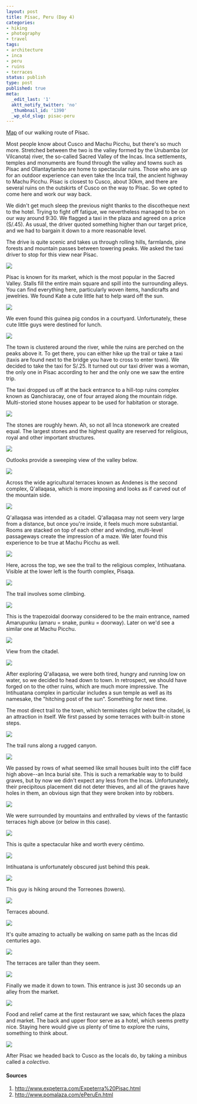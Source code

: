 ```yaml
---
layout: post
title: Písac, Peru (Day 4)
categories:
- hiking
- photography
- travel
tags:
- architecture
- inca
- peru
- ruins
- terraces
status: publish
type: post
published: true
meta:
  _edit_last: '1'
  aktt_notify_twitter: 'no'
  _thumbnail_id: '1390'
  _wp_old_slug: pisac-peru
---
```

<a href="https://maps.google.com/maps/ms?msid=214490968088440958659.0004c5275f92d3e0e1cb8&msa=0&ll=-13.41329,-71.844814&spn=0.020267,0.020471" target="_blank">Map</a> of our walking route of Písac.

Most people know about Cusco and Machu Picchu, but there's so much more.  Stretched between the two is the valley formed by the Urubamba (or Vilcanota) river, the so-called Sacred Valley of the Incas.  Inca settlements, temples and monuments are found through the valley and towns such as Písac and Ollantaytambo are home to spectacular ruins.  Those who are up for an outdoor experience can even take the Inca trail, the ancient highway to Machu Picchu.  Písac is closest to Cusco, about 30km, and there are several ruins on the outskirts of Cusco on the way to Písac.  So we opted to come here and work our way back.

We didn't get much sleep the previous night thanks to the discotheque next to the hotel. Trying to fight off fatigue, we nevertheless managed to be on our way around 9:30.  We flagged a taxi in the plaza and agreed on a price (S/.45).  As usual, the driver quoted something higher than our target price, and we had to bargain it down to a more reasonable level.

The drive is quite scenic and takes us through rolling hills, farmlands, pine forests and mountain passes between towering peaks.  We asked the taxi driver to stop for this view near Písac.

<img src='https://dl.dropboxusercontent.com/u/52804626/peru-pisac/dsc_1674.jpg' />

Písac is known for its market, which is the most popular in the Sacred Valley.  Stalls fill the entire main square and spill into the surrounding alleys.  You can find everything here, particularly woven items, handicrafts and jewelries.  We found Kate a cute little hat to help ward off the sun.

<img src='https://dl.dropboxusercontent.com/u/52804626/peru-pisac/dsc_1693.jpg' />

We even found this guinea pig condos in a courtyard. Unfortunately, these cute little guys were destined for lunch.

<img src='https://dl.dropboxusercontent.com/u/52804626/peru-pisac/dsc_1711.jpg' />

The town is clustered around the river, while the ruins are perched on the peaks above it.  To get there, you can either hike up the trail or take a taxi (taxis are found next to the bridge you have to cross to enter town).  We decided to take the taxi for S/.25.  It turned out our taxi driver was a woman, the only one in Písac according to her and the only one we saw the entire trip.

The taxi dropped us off at the back entrance to a hill-top ruins complex known as Qanchisracay, one of four arrayed along the mountain ridge.  Multi-storied stone houses appear to be used for habitation or storage.

<img src='https://dl.dropboxusercontent.com/u/52804626/peru-pisac/dsc_1755.jpg' />

The stones are roughly hewn. Ah, so not all Inca stonework are created equal. The largest stones and the highest quality are reserved for religious, royal and other important structures.

<img src='https://dl.dropboxusercontent.com/u/52804626/peru-pisac/dsc_1772.jpg' />

Outlooks provide a sweeping view of the valley below.

<img src='https://dl.dropboxusercontent.com/u/52804626/peru-pisac/dsc_1749.jpg' />

Across the wide agricultural terraces known as Andenes is the second complex, Q'allaqasa, which is more imposing and looks as if carved out of the mountain side.

<img src='https://dl.dropboxusercontent.com/u/52804626/peru-pisac/dsc_1759.jpg' />

Q'allaqasa was intended as a citadel.  Q'allaqasa may not seem very large from a distance, but once you're inside, it feels much more substantial.  Rooms are stacked on top of each other and winding, multi-level passageways create the impression of a maze. We later found this experience to be true at Machu Picchu as well.

<img src='https://dl.dropboxusercontent.com/u/52804626/peru-pisac/dsc_1803.jpg' />

Here, across the top, we see the trail to the religious complex, Intihuatana.  Visible at the lower left is the fourth complex, Pisaqa.

<img src='https://dl.dropboxusercontent.com/u/52804626/peru-pisac/dsc_1766.jpg' />

The trail involves some climbing.

<img src='https://dl.dropboxusercontent.com/u/52804626/peru-pisac/dsc_1835.jpg' />

This is the trapezoidal doorway considered to be the main entrance, named Amarupunku (amaru = snake, punku = doorway). Later on we'd see a similar one at Machu Picchu.

<img src='https://dl.dropboxusercontent.com/u/52804626/peru-pisac/dsc_1828.jpg' />

View from the citadel.

<img src='https://dl.dropboxusercontent.com/u/52804626/peru-pisac/dsc_1895.jpg' />

After exploring Q'allaqasa, we were both tired, hungry and running low on water, so we decided to head down to town.  In retrospect, we should have forged on to the other ruins, which are much more impressive.  The Intihuatana complex in particular includes a sun temple as well as its namesake, the "hitching post of the sun".  Something for next time.

The most direct trail to the town, which terminates right below the citadel, is an attraction in itself.  We first passed by some terraces with built-in stone steps.

<img src='https://dl.dropboxusercontent.com/u/52804626/peru-pisac/dsc_1924.jpg' />

The trail runs along a rugged canyon.

<img src='https://dl.dropboxusercontent.com/u/52804626/peru-pisac/dsc_1932.jpg' />

We passed by rows of what seemed like small houses built into the cliff face high above--an Inca burial site.  This is such a remarkable way to to build graves, but by now we didn't expect any less from the Incas.  Unfortunately, their precipitous placement did not deter thieves, and all of the graves have holes in them, an obvious sign that they were broken into by robbers.

<img src='https://dl.dropboxusercontent.com/u/52804626/peru-pisac/dsc_1969.jpg' />

We were surrounded by mountains and enthralled by views of the fantastic terraces high above (or below in this case).

<img src='https://dl.dropboxusercontent.com/u/52804626/peru-pisac/dsc_1951.jpg' />

This is quite a spectacular hike and worth every céntimo.

<img src='https://dl.dropboxusercontent.com/u/52804626/peru-pisac/dsc_2003.jpg' />

Intihuatana is unfortunately obscured just behind this peak.

<img src='https://dl.dropboxusercontent.com/u/52804626/peru-pisac/dsc_2016.jpg' />

This guy is hiking around the Torreones (towers).

<img src='https://dl.dropboxusercontent.com/u/52804626/peru-pisac/dsc_2022.jpg' />

Terraces abound.

<img src='https://dl.dropboxusercontent.com/u/52804626/peru-pisac/dsc_2064.jpg' />

It's quite amazing to actually be walking on same path as the Incas did centuries ago.

<img src='https://dl.dropboxusercontent.com/u/52804626/peru-pisac/dsc_2068.jpg' />

The terraces are taller than they seem.

<img src='https://dl.dropboxusercontent.com/u/52804626/peru-pisac/dsc_2073.jpg' />

Finally we made it down to town. This entrance is just 30 seconds up an alley from the market. 

<img src='https://dl.dropboxusercontent.com/u/52804626/peru-pisac/dsc_2082.jpg' />

Food and relief came at the first restaurant we saw, which faces the plaza and market.  The back and upper floor serve as a hotel, which seems pretty nice. Staying here would give us plenty of time to explore the ruins, something to think about.

<img src='https://dl.dropboxusercontent.com/u/52804626/peru-pisac/dsc_2085.jpg' />

After Písac we headed back to Cusco as the locals do, by taking a minibus called a *colectivo*.

<h4>Sources</h4>

1. <a href="http://www.expeterra.com/Expeterra%20Pisac.html" target="_blank">http://www.expeterra.com/Expeterra%20Pisac.html</a>
2. <a href="http://www.pomalaza.com/ePeruEn.html" target="_blank">http://www.pomalaza.com/ePeruEn.html</a>

